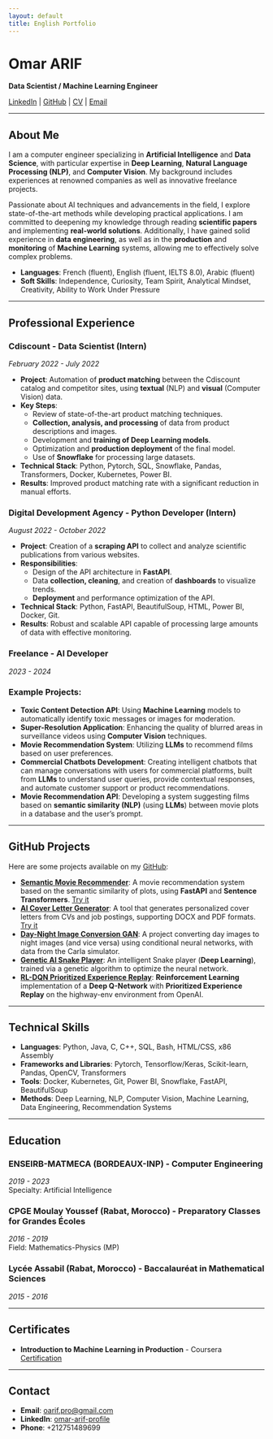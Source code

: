 ```yaml
---
layout: default
title: English Portfolio
---
```


# Omar ARIF

**Data Scientist / Machine Learning Engineer**

[LinkedIn](https://www.linkedin.com/in/omar-arif-profile/) | [GitHub](https://github.com/omar-arif) | [CV](/assets/pdf/cv_oarif_en.jpg) | [Email](mailto:oarif.pro@gmail.com)

---

## About Me

I am a computer engineer specializing in **Artificial Intelligence** and **Data Science**, with particular expertise in **Deep Learning**, **Natural Language Processing (NLP)**, and **Computer Vision**. My background includes experiences at renowned companies as well as innovative freelance projects.

Passionate about AI techniques and advancements in the field, I explore state-of-the-art methods while developing practical applications. I am committed to deepening my knowledge through reading **scientific papers** and implementing **real-world solutions**. Additionally, I have gained solid experience in **data engineering**, as well as in the **production** and **monitoring** of **Machine Learning** systems, allowing me to effectively solve complex problems.

- **Languages**: French (fluent), English (fluent, IELTS 8.0), Arabic (fluent)
- **Soft Skills**: Independence, Curiosity, Team Spirit, Analytical Mindset, Creativity, Ability to Work Under Pressure

---

## Professional Experience

### **Cdiscount** - Data Scientist (Intern)  
*February 2022 - July 2022*

- **Project**: Automation of **product matching** between the Cdiscount catalog and competitor sites, using **textual** (NLP) and **visual** (Computer Vision) data.
- **Key Steps**:
  - Review of state-of-the-art product matching techniques.
  - **Collection, analysis, and processing** of data from product descriptions and images.
  - Development and **training of Deep Learning models**.
  - Optimization and **production deployment** of the final model.
  - Use of **Snowflake** for processing large datasets.
- **Technical Stack**: Python, Pytorch, SQL, Snowflake, Pandas, Transformers, Docker, Kubernetes, Power BI.
- **Results**: Improved product matching rate with a significant reduction in manual efforts.

### **Digital Development Agency** - Python Developer (Intern)  
*August 2022 - October 2022*

- **Project**: Creation of a **scraping API** to collect and analyze scientific publications from various websites.
- **Responsibilities**:
  - Design of the API architecture in **FastAPI**.
  - Data **collection, cleaning**, and creation of **dashboards** to visualize trends.
  - **Deployment** and performance optimization of the API.
- **Technical Stack**: Python, FastAPI, BeautifulSoup, HTML, Power BI, Docker, Git.
- **Results**: Robust and scalable API capable of processing large amounts of data with effective monitoring.

### **Freelance** - AI Developer  
*2023 - 2024*

### Example Projects:

- **Toxic Content Detection API**: Using **Machine Learning** models to automatically identify toxic messages or images for moderation.
- **Super-Resolution Application**: Enhancing the quality of blurred areas in surveillance videos using **Computer Vision** techniques.
- **Movie Recommendation System**: Utilizing **LLMs** to recommend films based on user preferences.
- **Commercial Chatbots Development**: Creating intelligent chatbots that can manage conversations with users for commercial platforms, built from **LLMs** to understand user queries, provide contextual responses, and automate customer support or product recommendations.
- **Movie Recommendation API**: Developing a system suggesting films based on **semantic similarity (NLP)** (using **LLMs**) between movie plots in a database and the user’s prompt.

---

## GitHub Projects

Here are some projects available on my [GitHub](https://github.com/omar-arif?tab=repositories):

- **[Semantic Movie Recommender](https://github.com/omar-arif/semantic-movie-recommender)**: A movie recommendation system based on the semantic similarity of plots, using **FastAPI** and **Sentence Transformers**. [Try it](https://omar-arif-semantic-movie-recommender-api.hf.space/docs)
- **[AI Cover Letter Generator](https://github.com/omar-arif/ai-cover-letter-generator)**: A tool that generates personalized cover letters from CVs and job postings, supporting DOCX and PDF formats. [Try it](https://huggingface.co/spaces/omar-arif/cover-letter-generator)
- **[Day-Night Image Conversion GAN](https://github.com/omar-arif/day-night-image-conversion-GAN)**: A project converting day images to night images (and vice versa) using conditional neural networks, with data from the Carla simulator.
- **[Genetic AI Snake Player](https://github.com/omar-arif/Genetic-AI-Snake-Player)**: An intelligent Snake player (**Deep Learning**), trained via a genetic algorithm to optimize the neural network.
- **[RL-DQN Prioritized Experience Replay](https://github.com/omar-arif/RL-DQN-prioritized-experience-replay)**: **Reinforcement Learning** implementation of a **Deep Q-Network** with **Prioritized Experience Replay** on the highway-env environment from OpenAI.

---

## Technical Skills

- **Languages**: Python, Java, C, C++, SQL, Bash, HTML/CSS, x86 Assembly
- **Frameworks and Libraries**: Pytorch, Tensorflow/Keras, Scikit-learn, Pandas, OpenCV, Transformers
- **Tools**: Docker, Kubernetes, Git, Power BI, Snowflake, FastAPI, BeautifulSoup
- **Methods**: Deep Learning, NLP, Computer Vision, Machine Learning, Data Engineering, Recommendation Systems

---

## Education

### **ENSEIRB-MATMECA (BORDEAUX-INP)** - Computer Engineering  
*2019 - 2023*  
Specialty: Artificial Intelligence

### **CPGE Moulay Youssef (Rabat, Morocco)** - Preparatory Classes for Grandes Écoles  
*2016 - 2019*  
Field: Mathematics-Physics (MP)

### **Lycée Assabil (Rabat, Morocco)** - Baccalauréat in Mathematical Sciences  
*2015 - 2016*

---

## Certificates

- **Introduction to Machine Learning in Production** - Coursera  
  [Certification](https://coursera.org/verify/PU3MYYU79R98)

---

## Contact

- **Email**: [oarif.pro@gmail.com](mailto:oarif.pro@gmail.com)
- **LinkedIn**: [omar-arif-profile](https://www.linkedin.com/in/omar-arif-profile/)
- **Phone**: +212751489699